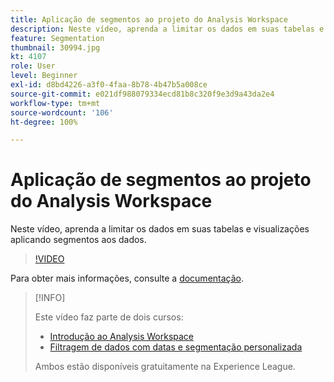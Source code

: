 ```yaml
---
title: Aplicação de segmentos ao projeto do Analysis Workspace
description: Neste vídeo, aprenda a limitar os dados em suas tabelas e visualizações aplicando segmentos aos dados.
feature: Segmentation
thumbnail: 30994.jpg
kt: 4107
role: User
level: Beginner
exl-id: d8bd4226-a3f0-4faa-8b78-4b47b5a008ce
source-git-commit: e021df988079334ecd81b8c320f9e3d9a43da2e4
workflow-type: tm+mt
source-wordcount: '106'
ht-degree: 100%

---
```


# Aplicação de segmentos ao projeto do Analysis Workspace

Neste vídeo, aprenda a limitar os dados em suas tabelas e visualizações aplicando segmentos aos dados.

>[!VIDEO](https://video.tv.adobe.com/v/30994/?quality=12)

Para obter mais informações, consulte a [documentação](https://experienceleague.adobe.com/docs/analytics/components/segmentation/segmentation-workflow/t-seg-apply.html?lang=pt-BR).

>[!INFO]
>
> Este vídeo faz parte de dois cursos:
> * [Introdução ao Analysis Workspace](https://experienceleague.adobe.com/?recommended=Analytics-U-1-2020.1.workspace&amp;lang=pt-BR)
> * [Filtragem de dados com datas e segmentação personalizada](https://experienceleague.adobe.com/?recommended=Analytics-U-1-2021.1.filterdata&amp;lang=pt-BR)
>
> Ambos estão disponíveis gratuitamente na Experience League.

